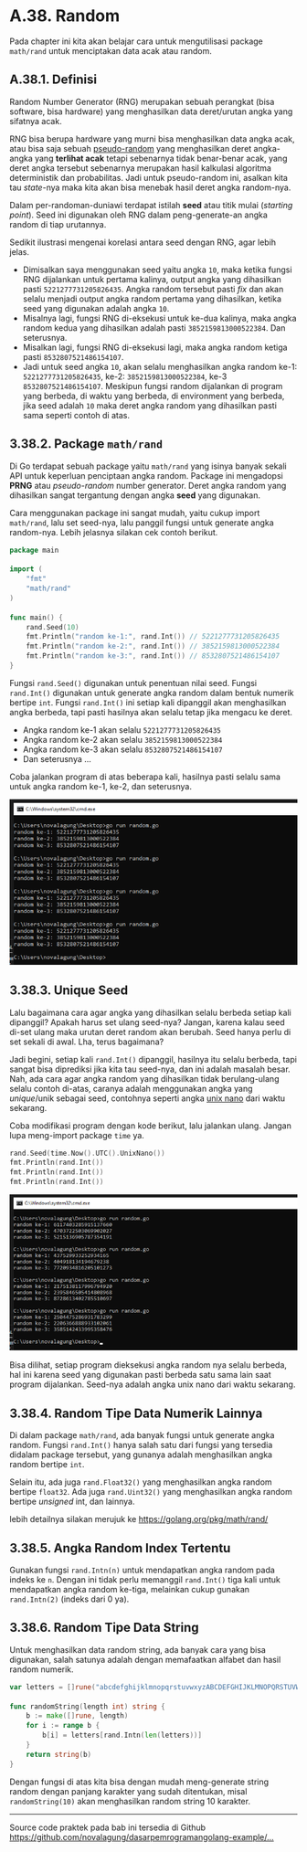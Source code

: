 # A.38. Random

Pada chapter ini kita akan belajar cara untuk mengutilisasi package `math/rand` untuk menciptakan data acak atau random.

## A.38.1. Definisi

Random Number Generator (RNG) merupakan sebuah perangkat (bisa software, bisa hardware) yang menghasilkan data deret/urutan angka yang sifatnya acak.

RNG bisa berupa hardware yang murni bisa menghasilkan data angka acak, atau bisa saja sebuah [pseudo-random](https://en.wikipedia.org/wiki/Pseudorandom_number_generator) yang menghasilkan deret angka-angka yang **terlihat acak** tetapi sebenarnya tidak benar-benar acak, yang deret angka tersebut sebenarnya merupakan hasil kalkulasi algoritma deterministik dan probabilitas. Jadi untuk pseudo-random ini, asalkan kita tau *state*-nya maka kita akan bisa menebak hasil deret angka random-nya.

Dalam per-randoman-duniawi terdapat istilah **seed** atau titik mulai (*starting point*). Seed ini digunakan oleh RNG dalam peng-generate-an angka random di tiap urutannya.

Sedikit ilustrasi mengenai korelasi antara seed dengan RNG, agar lebih jelas.

- Dimisalkan saya menggunakan seed yaitu angka `10`, maka ketika fungsi RNG dijalankan untuk pertama kalinya, output angka yang dihasilkan pasti `5221277731205826435`. Angka random tersebut pasti *fix* dan akan selalu menjadi output angka random pertama yang dihasilkan, ketika seed yang digunakan adalah angka `10`.
- Misalnya lagi, fungsi RNG di-eksekusi untuk ke-dua kalinya, maka angka random kedua yang dihasilkan adalah pasti `3852159813000522384`. Dan seterusnya.
- Misalkan lagi, fungsi RNG di-eksekusi lagi, maka angka random ketiga pasti `8532807521486154107`.
- Jadi untuk seed angka `10`, akan selalu menghasilkan angka random ke-1: `5221277731205826435`, ke-2: `3852159813000522384`, ke-3 `8532807521486154107`. Meskipun fungsi random dijalankan di program yang berbeda, di waktu yang berbeda, di environment yang berbeda, jika seed adalah `10` maka deret angka random yang dihasilkan pasti sama seperti contoh di atas.

## 3.38.2. Package `math/rand`

Di Go terdapat sebuah package yaitu `math/rand` yang isinya banyak sekali API untuk keperluan penciptaan angka random. Package ini mengadopsi **PRNG** atau *pseudo-random* number generator. Deret angka random yang dihasilkan sangat tergantung dengan angka **seed** yang digunakan.

Cara menggunakan package ini sangat mudah, yaitu cukup import `math/rand`, lalu set seed-nya, lalu panggil fungsi untuk generate angka random-nya. Lebih jelasnya silakan cek contoh berikut.

```go
package main

import (
	"fmt"
	"math/rand"
)

func main() {
	rand.Seed(10)
	fmt.Println("random ke-1:", rand.Int()) // 5221277731205826435
	fmt.Println("random ke-2:", rand.Int()) // 3852159813000522384
	fmt.Println("random ke-3:", rand.Int()) // 8532807521486154107
}
```

Fungsi `rand.Seed()` digunakan untuk penentuan nilai seed. Fungsi `rand.Int()` digunakan untuk generate angka random dalam bentuk numerik bertipe `int`. Fungsi `rand.Int()` ini setiap kali dipanggil akan menghasilkan angka berbeda, tapi pasti hasilnya akan selalu tetap jika mengacu ke deret.

- Angka random ke-1 akan selalu `5221277731205826435`
- Angka random ke-2 akan selalu `3852159813000522384`
- Angka random ke-3 akan selalu `8532807521486154107`
- Dan seterusnya ...

Coba jalankan program di atas beberapa kali, hasilnya pasti selalu sama untuk angka random ke-1, ke-2, dan seterusnya.

![Random Golang](images/a_random_1.png)

## 3.38.3. Unique Seed

Lalu bagaimana cara agar angka yang dihasilkan selalu berbeda setiap kali dipanggil? Apakah harus set ulang seed-nya? Jangan, karena kalau seed di-set ulang maka urutan deret random akan berubah. Seed hanya perlu di set sekali di awal. Lha, terus bagaimana?

Jadi begini, setiap kali `rand.Int()` dipanggil, hasilnya itu selalu berbeda, tapi sangat bisa diprediksi jika kita tau seed-nya, dan ini adalah masalah besar. Nah, ada cara agar angka random yang dihasilkan tidak berulang-ulang selalu contoh di-atas, caranya adalah menggunakan angka yang *unique*/unik sebagai seed, contohnya seperti angka [unix nano](https://en.wikipedia.org/wiki/GNU_nano) dari waktu sekarang.

Coba modifikasi program dengan kode berikut, lalu jalankan ulang. Jangan lupa meng-import package `time` ya.

```go
rand.Seed(time.Now().UTC().UnixNano())
fmt.Println(rand.Int())
fmt.Println(rand.Int())
fmt.Println(rand.Int())
```

![Random Golang with unix nano seed](images/a_random_2.png)

Bisa dilihat, setiap program dieksekusi angka random nya selalu berbeda, hal ini karena seed yang digunakan pasti berbeda satu sama lain saat program dijalankan. Seed-nya adalah angka unix nano dari waktu sekarang.

## 3.38.4. Random Tipe Data Numerik Lainnya

Di dalam package `math/rand`, ada banyak fungsi untuk generate angka random. Fungsi `rand.Int()` hanya salah satu dari fungsi yang tersedia didalam package tersebut, yang gunanya adalah menghasilkan angka random bertipe `int`.

Selain itu, ada juga `rand.Float32()` yang menghasilkan angka random bertipe `float32`. Ada juga `rand.Uint32()` yang menghasilkan angka random bertipe *unsigned* int, dan lainnya.

lebih detailnya silakan merujuk ke https://golang.org/pkg/math/rand/

## 3.38.5. Angka Random Index Tertentu

Gunakan fungsi `rand.Intn(n)` untuk mendapatkan angka random pada indeks ke `n`. Dengan ini tidak perlu memanggil `rand.Int()` tiga kali untuk mendapatkan angka random ke-tiga, melainkan cukup gunakan `rand.Intn(2)` (indeks dari 0 ya).

## 3.38.6. Random Tipe Data String

Untuk menghasilkan data random string, ada banyak cara yang bisa digunakan, salah satunya adalah dengan memafaatkan alfabet dan hasil random numerik.

```go
var letters = []rune("abcdefghijklmnopqrstuvwxyzABCDEFGHIJKLMNOPQRSTUVWXYZ")

func randomString(length int) string {
    b := make([]rune, length)
    for i := range b {
        b[i] = letters[rand.Intn(len(letters))]
    }
    return string(b)
}
```

Dengan fungsi di atas kita bisa dengan mudah meng-generate string random dengan panjang karakter yang sudah ditentukan, misal `randomString(10)` akan menghasilkan random string 10 karakter.

---

<div class="source-code-link">
    <div class="source-code-link-message">Source code praktek pada bab ini tersedia di Github</div>
    <a href="https://github.com/novalagung/dasarpemrogramangolang-example/tree/master/chapter-A-random">https://github.com/novalagung/dasarpemrogramangolang-example/...</a>
</div>

